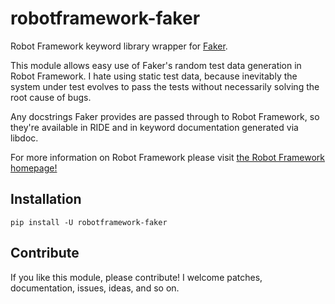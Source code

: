 robotframework-faker
====================

Robot Framework keyword library wrapper for [Faker](https://github.com/joke2k/faker).

This module allows easy use of Faker's random test data generation in Robot Framework. I hate using static test data, because inevitably the system under test evolves to pass the tests without necessarily solving the root cause of bugs.

Any docstrings Faker provides are passed through to Robot Framework, so they're available in RIDE and in keyword documentation generated via libdoc.

For more information on Robot Framework please visit [the Robot Framework homepage!](http://robotframework.org/)


Installation
--------------------
`pip install -U robotframework-faker`


Contribute
--------------------
If you like this module, please contribute! I welcome patches, documentation, issues, ideas, and so on.
